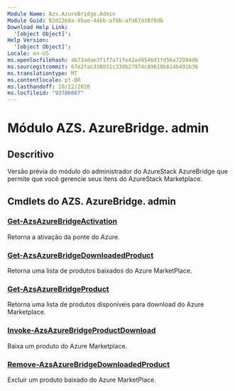 ```yaml
---
Module Name: Azs.AzureBridge.Admin
Module Guid: 82d2260a-95ae-44bb-af8b-afd67d38f6db
Download Help Link:
  '[object Object]': 
Help Version:
  '[object Object]': 
Locale: en-US
ms.openlocfilehash: 4b73adae3f1f7a71fe42ad4546d1fd56a72084d6
ms.sourcegitcommit: 67e2fac338031c33db27974c89618b614b491b36
ms.translationtype: MT
ms.contentlocale: pt-BR
ms.lasthandoff: 10/22/2020
ms.locfileid: "93786667"
---
```

# Módulo AZS. AzureBridge. admin
## Descritivo
Versão prévia do módulo do administrador do AzureStack AzureBridge que permite que você gerencie seus itens do AzureStack Marketplace. 

## Cmdlets do AZS. AzureBridge. admin
### [Get-AzsAzureBridgeActivation](Get-AzsAzureBridgeActivation.md)
Retorna a ativação da ponte do Azure.

### [Get-AzsAzureBridgeDownloadedProduct](Get-AzsAzureBridgeDownloadedProduct.md)
Retorna uma lista de produtos baixados do Azure MarketPlace.

### [Get-AzsAzureBridgeProduct](Get-AzsAzureBridgeProduct.md)
Retorna uma lista de produtos disponíveis para download do Azure Marketplace.

### [Invoke-AzsAzureBridgeProductDownload](Invoke-AzsAzureBridgeProductDownload.md)
Baixa um produto do Azure Marketplace.

### [Remove-AzsAzureBridgeDownloadedProduct](Remove-AzsAzureBridgeDownloadedProduct.md)
Excluir um produto baixado do Azure MarketPlace.

